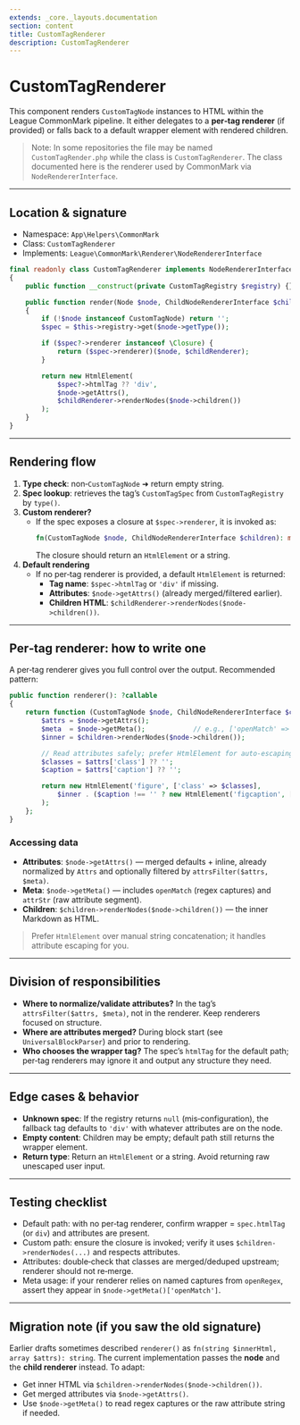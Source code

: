 ```yaml
---
extends: _core._layouts.documentation
section: content
title: CustomTagRenderer
description: CustomTagRenderer
---
```


# CustomTagRenderer

This component renders `CustomTagNode` instances to HTML within the League CommonMark pipeline. It either delegates to a **per‑tag renderer** (if provided) or falls back to a default wrapper element with rendered children.

> Note: In some repositories the file may be named `CustomTagRender.php` while the class is `CustomTagRenderer`. The class documented here is the renderer used by CommonMark via `NodeRendererInterface`.

---

## Location & signature
- Namespace: `App\Helpers\CommonMark`
- Class: `CustomTagRenderer`
- Implements: `League\CommonMark\Renderer\NodeRendererInterface`

```php
final readonly class CustomTagRenderer implements NodeRendererInterface
{
    public function __construct(private CustomTagRegistry $registry) {}

    public function render(Node $node, ChildNodeRendererInterface $childRenderer): mixed
    {
        if (!$node instanceof CustomTagNode) return '';
        $spec = $this->registry->get($node->getType());

        if ($spec?->renderer instanceof \Closure) {
            return ($spec->renderer)($node, $childRenderer);
        }

        return new HtmlElement(
            $spec?->htmlTag ?? 'div',
            $node->getAttrs(),
            $childRenderer->renderNodes($node->children())
        );
    }
}
```

---

## Rendering flow
1. **Type check**: non‑`CustomTagNode` ➜ return empty string.
2. **Spec lookup**: retrieves the tag’s `CustomTagSpec` from `CustomTagRegistry` by `type()`.
3. **Custom renderer?**
    - If the spec exposes a closure at `$spec->renderer`, it is invoked as:
      ```php
      fn(CustomTagNode $node, ChildNodeRendererInterface $children): mixed
      ```
      The closure should return an `HtmlElement` or a string.
4. **Default rendering**
    - If no per‑tag renderer is provided, a default `HtmlElement` is returned:
        - **Tag name**: `$spec->htmlTag` or `'div'` if missing.
        - **Attributes**: `$node->getAttrs()` (already merged/filtered earlier).
        - **Children HTML**: `$childRenderer->renderNodes($node->children())`.

---

## Per‑tag renderer: how to write one
A per‑tag renderer gives you full control over the output. Recommended pattern:

```php
public function renderer(): ?callable
{
    return function (CustomTagNode $node, ChildNodeRendererInterface $children): HtmlElement {
        $attrs = $node->getAttrs();
        $meta  = $node->getMeta();            // e.g., ['openMatch' => ..., 'attrStr' => ...]
        $inner = $children->renderNodes($node->children());

        // Read attributes safely; prefer HtmlElement for auto‑escaping
        $classes = $attrs['class'] ?? '';
        $caption = $attrs['caption'] ?? '';

        return new HtmlElement('figure', ['class' => $classes],
            $inner . ($caption !== '' ? new HtmlElement('figcaption', [], $caption) : '')
        );
    };
}
```

### Accessing data
- **Attributes**: `$node->getAttrs()` — merged defaults + inline, already normalized by `Attrs` and optionally filtered by `attrsFilter($attrs, $meta)`.
- **Meta**: `$node->getMeta()` — includes `openMatch` (regex captures) and `attrStr` (raw attribute segment).
- **Children**: `$children->renderNodes($node->children())` — the inner Markdown as HTML.

> Prefer `HtmlElement` over manual string concatenation; it handles attribute escaping for you.

---

## Division of responsibilities
- **Where to normalize/validate attributes?** In the tag’s `attrsFilter($attrs, $meta)`, not in the renderer. Keep renderers focused on structure.
- **Where are attributes merged?** During block start (see `UniversalBlockParser`) and prior to rendering.
- **Who chooses the wrapper tag?** The spec’s `htmlTag` for the default path; per‑tag renderers may ignore it and output any structure they need.

---

## Edge cases & behavior
- **Unknown spec**: If the registry returns `null` (mis‑configuration), the fallback tag defaults to `'div'` with whatever attributes are on the node.
- **Empty content**: Children may be empty; default path still returns the wrapper element.
- **Return type**: Return an `HtmlElement` or a string. Avoid returning raw unescaped user input.

---

## Testing checklist
- Default path: with no per‑tag renderer, confirm wrapper = `spec.htmlTag` (or `div`) and attributes are present.
- Custom path: ensure the closure is invoked; verify it uses `$children->renderNodes(...)` and respects attributes.
- Attributes: double‑check that classes are merged/deduped upstream; renderer should not re‑merge.
- Meta usage: if your renderer relies on named captures from `openRegex`, assert they appear in `$node->getMeta()['openMatch']`.

---

## Migration note (if you saw the old signature)
Earlier drafts sometimes described `renderer()` as `fn(string $innerHtml, array $attrs): string`. The current implementation passes the **node** and the **child renderer** instead. To adapt:

- Get inner HTML via `$children->renderNodes($node->children())`.
- Get merged attributes via `$node->getAttrs()`.
- Use `$node->getMeta()` to read regex captures or the raw attribute string if needed.


